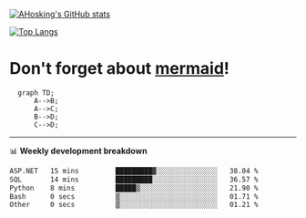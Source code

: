 [![AHosking's GitHub stats](https://github-readme-stats.vercel.app/api?username=ahosking&count_private=true&show_icons=true&theme=onedark&hide_rank=true&include_all_commits=true)](https://github.com/ahosking)

[![Top Langs](https://github-readme-stats.vercel.app/api/top-langs/?username=ahosking&layout=compact&theme=onedark)](https://github.com/ahosking)


# Don't forget about [mermaid](https://github.blog/2022-02-14-include-diagrams-markdown-files-mermaid/)!

```mermaid
  graph TD;
      A-->B;
      A-->C;
      B-->D;
      C-->D;
```
-------

📊 **Weekly development breakdown**

<!--START_SECTION:waka-->

```txt
ASP.NET   15 mins         █████████▓░░░░░░░░░░░░░░░   38.04 %
SQL       14 mins         █████████░░░░░░░░░░░░░░░░   36.57 %
Python    8 mins          █████▒░░░░░░░░░░░░░░░░░░░   21.90 %
Bash      0 secs          ▒░░░░░░░░░░░░░░░░░░░░░░░░   01.71 %
Other     0 secs          ▒░░░░░░░░░░░░░░░░░░░░░░░░   01.21 %
```

<!--END_SECTION:waka-->
